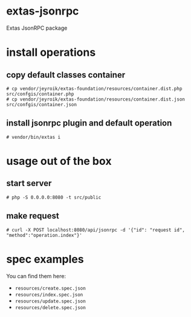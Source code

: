 # extas-jsonrpc

Extas JsonRPC package

# install operations

## copy default classes container

```
# cp vendor/jeyroik/extas-foundation/resources/container.dist.php src/confgis/container.php
# cp vendor/jeyroik/extas-foundation/resources/container.dist.json src/confgis/container.json
```

## install jsonrpc plugin and default operation

`# vendor/bin/extas i`

# usage out of the box

## start server

`# php -S 0.0.0.0:8080 -t src/public`

## make request

`# curl -X POST localhost:8080/api/jsonrpc -d '{"id": "request id", "method":"operation.index"}'`

# spec examples

You can find them here:
 
- `resources/create.spec.json`
- `resources/index.spec.json`
- `resources/update.spec.json`
- `resources/delete.spec.json`